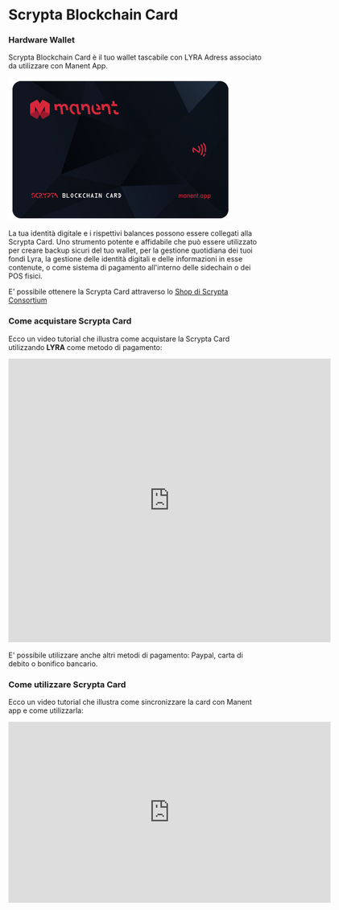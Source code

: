 # Scrypta Blockchain Card
### Hardware Wallet

Scrypta Blockchain Card è il tuo wallet tascabile con LYRA Adress associato da utilizzare con Manent App.

![planum](./assets/other/scrypta-card.png)

La tua identità digitale e i rispettivi balances possono essere collegati alla Scrypta Card. Uno strumento potente e affidabile che può essere utilizzato per creare backup sicuri del tuo wallet, per la gestione quotidiana dei tuoi fondi Lyra, la gestione delle identità digitali e delle informazioni in esse contenute, o come sistema di pagamento all'interno delle sidechain o dei POS fisici.

E' possibile ottenere la Scrypta Card attraverso lo [Shop di Scrypta Consortium](https://scrypta.shop/)


### Come acquistare Scrypta Card
Ecco un video tutorial che illustra come acquistare la Scrypta Card utilizzando **LYRA** come metodo di pagamento:

<iframe src="https://player.vimeo.com/video/504820880" width="640" height="564" frameborder="0" allow="autoplay; fullscreen" allowfullscreen></iframe>

E' possibile utilizzare anche altri metodi di pagamento: Paypal, carta di debito o bonifico bancario.

### Come utilizzare Scrypta Card
Ecco un video tutorial che illustra come sincronizzare la card con Manent app e come utilizzarla:

<iframe src="https://player.vimeo.com/video/504823053" width="640" height="360" frameborder="0" allow="autoplay; fullscreen; picture-in-picture" allowfullscreen></iframe>

